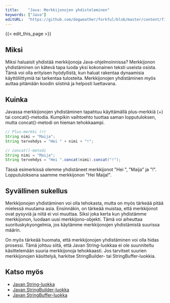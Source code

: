 ```yaml
---
title:    "Java: Merkkijonojen yhdisteleminen"
keywords: ["Java"]
editURL:  "https://github.com/dogweather/forkful/blob/master/content/fi/java/concatenating-strings.md"
---
```


{{< edit_this_page >}}

## Miksi

Miksi haluaisit yhdistää merkkijonoja Java-ohjelmoinnissa? Merkkijonon yhdistäminen on kätevä tapa luoda yksi kokonainen teksti useista osista. Tämä voi olla erityisen hyödyllistä, kun haluat rakentaa dynaamisia käyttöliittymiä tai tarkentaa tulosteita. Merkkijonojen yhdistäminen myös auttaa pitämään koodin siistinä ja helposti luettavana.

## Kuinka

Javassa merkkijonojen yhdistäminen tapahtuu käyttämällä plus-merkkiä (+) tai concat()-metodia. Kumpikin vaihtoehto tuottaa saman lopputuloksen, mutta concat()-metodi on hieman tehokkaampi.

```Java
// Plus-merkki (+)
String nimi = "Maija";
String tervehdys = "Hei " + nimi + "!";

// concat()-metodi
String nimi = "Maija";
String tervehdys = "Hei ".concat(nimi).concat("!");
```

Tässä esimerkissä olemme yhdistäneet merkkijonot "Hei ", "Maija" ja "!". Lopputuloksena saamme merkkijonon "Hei Maija!".

## Syvällinen sukellus

Merkkijonojen yhdistäminen voi olla tehokasta, mutta on myös tärkeää pitää mielessä muutama asia. Ensinnäkin, on tärkeää muistaa, että merkkijonot ovat pysyviä ja niitä ei voi muuttaa. Siksi joka kerta kun yhdistämme merkkijonon, luodaan uusi merkkijono-objekti. Tämä voi aiheuttaa suorituskykyongelmia, jos käytämme merkkijonojen yhdistämistä suurissa määrin.

On myös tärkeää huomata, että merkkijonojen yhdistäminen voi olla hidas prosessi. Tämä johtuu siitä, että Javan String-luokkaa ei ole suunniteltu käsittelemään suuria merkkijonoja tehokkaasti. Jos tarvitset suurien merkkijonojen käsittelyä, harkitse StringBuilder- tai StringBuffer-luokkia.

## Katso myös

- [Javan String-luokka](https://docs.oracle.com/javase/8/docs/api/java/lang/String.html)
- [Javan StringBuilder-luokka](https://docs.oracle.com/javase/8/docs/api/java/lang/StringBuilder.html)
- [Javan StringBuffer-luokka](https://docs.oracle.com/javase/8/docs/api/java/lang/StringBuffer.html)